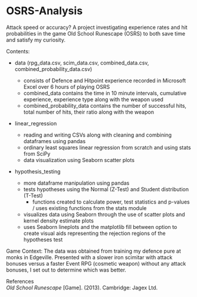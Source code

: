 # OSRS-Analysis
Attack speed or accuracy?
A project investigating experience rates and hit probabilities in the game Old School Runescape (OSRS) to both save time and satisfy my curiosity.

Contents:
* data (rpg_data.csv, scim_data.csv, combined_data.csv, combined_probability_data.csv) 
  * consists of Defence and Hitpoint experience recorded in Microsoft Excel over 6 hours of playing OSRS
  * combined_data contains the time in 10 minute intervals, cumulative experience, experience type along with the weapon used
  * combined_probability_data contains the number of successful hits, total number of hits, their ratio along with the weapon 
  
* linear_regression
  * reading and writing CSVs along with cleaning and combining dataframes using pandas
  * ordinary least squares linear regression from scratch and using stats from SciPy
  * data visualization using Seaborn scatter plots
  
* hypothesis_testing
  * more dataframe manipulation using pandas
  * tests hypotheses using the Normal (Z-Test) and Student distribution (T-Test)
    * functions created to calculate power, test statistics and p-values / uses existing functions from the stats module
  * visualizes data using Seaborn through the use of scatter plots and kernel density estimate plots
  * uses Seaborn lineplots and the matplotlib fill between option to create visual aids representing the rejection regions of the hypotheses test 
  
Game Context:
The data was obtained from training my defence pure at monks in Edgeville. Presented with a slower iron scimitar with attack bonuses  versus a faster Event RPG (cosmetic weapon) without any attack bonuses, I set out to determine which was better.

References\
*Old School Runescape* [Game]. (2013). Cambridge: Jagex Ltd.
